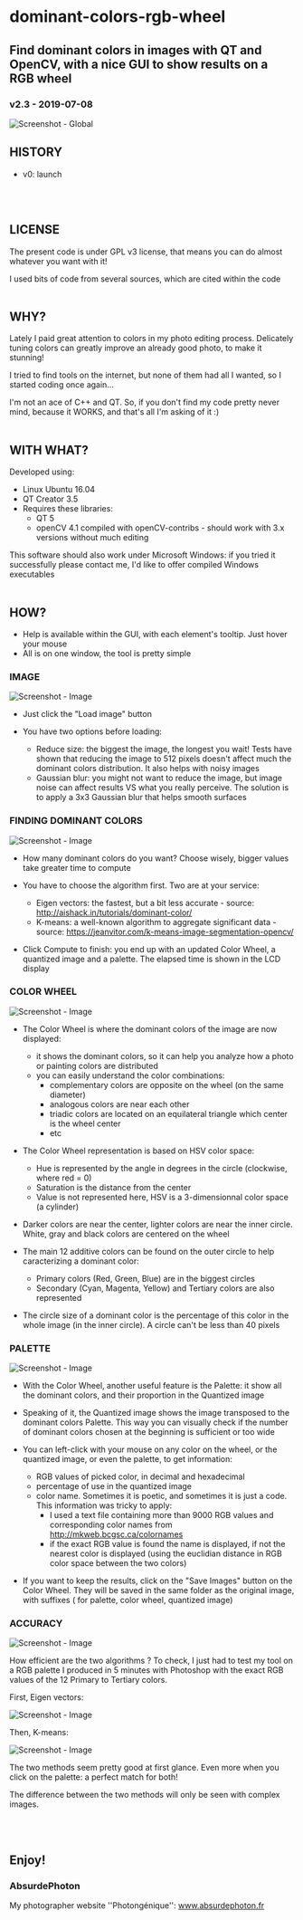 # dominant-colors-rgb-wheel
## Find dominant colors in images with QT and OpenCV, with a nice GUI to show results on a RGB wheel
### v2.3 - 2019-07-08

![Screenshot - Global](screenshots/screenshot-gui.jpg?raw=true)
<br/>

## HISTORY

* v0: launch
<br/>
<br/>

## LICENSE

The present code is under GPL v3 license, that means you can do almost whatever you want with it!

I used bits of code from several sources, which are cited within the code
<br/>
<br/>

## WHY?

Lately I paid great attention to colors in my photo editing process. Delicately tuning colors can greatly improve an already good photo, to make it stunning!

I tried to find tools on the internet, but none of them had all I wanted, so I started coding once again...

I'm not an ace of C++ and QT. So, if you don't find my code pretty never mind, because it WORKS, and that's all I'm asking of it :)
<br/>
<br/>

## WITH WHAT?

Developed using:
* Linux Ubuntu	16.04
* QT Creator 3.5
* Requires these libraries:
  * QT 5
  * openCV 4.1 compiled with openCV-contribs - should work with 3.x versions without much editing

This software should also work under Microsoft Windows: if you tried it successfully please contact me, I'd like to offer compiled Windows executables
<br/>
<br/>

## HOW?

* Help is available within the GUI, with each element's tooltip. Just hover your mouse
* All is on one window, the tool is pretty simple

### IMAGE

![Screenshot - Image](screenshots/screenshot-image.jpg?raw=true)

* Just click the "Load image" button

* You have two options before loading:
	* Reduce size: the biggest the image, the longest you wait! Tests have shown that reducing the image to 512 pixels doesn't affect much the dominant colors distribution. It also helps with noisy images
	* Gaussian blur: you might not want to reduce the image, but image noise can affect results VS what you really perceive. The solution is to apply a 3x3 Gaussian blur that helps smooth surfaces

### FINDING DOMINANT COLORS

![Screenshot - Image](screenshots/screenshot-compute.jpg?raw=true)

* How many dominant colors do you want? Choose wisely, bigger values take greater time to compute

* You have to choose the algorithm first. Two are at your service:
	* Eigen vectors: the fastest, but a bit less accurate - source: http://aishack.in/tutorials/dominant-color/
	* K-means: a well-known algorithm to aggregate significant data  - source: https://jeanvitor.com/k-means-image-segmentation-opencv/

* Click Compute to finish: you end up with an updated Color Wheel, a quantized image and a palette. The elapsed time is shown in the LCD display

### COLOR WHEEL

![Screenshot - Image](screenshots/screenshot-color-wheel.jpg?raw=true)

* The Color Wheel is where the dominant colors of the image are now displayed:
	* it shows the dominant colors, so it can help you analyze how a photo or painting colors are distributed
	* you can easily understand the color combinations:
		* complementary colors are opposite on the wheel (on the same diameter)
		* analogous colors are near each other
		* triadic colors are located on an equilateral triangle which center is the wheel center
		* etc

* The Color Wheel representation is based on HSV color space:
	* Hue is represented by the angle in degrees in the circle (clockwise, where red = 0)
	* Saturation is the distance from the center
	* Value is not represented here, HSV is a 3-dimensionnal color space (a cylinder)

* Darker colors are near the center, lighter colors are near the inner circle. White, gray and black colors are centered on the wheel

* The main 12 additive colors can be found on the outer circle to help caracterizing a dominant color:
	* Primary colors (Red, Green, Blue) are in the biggest circles
	* Secondary (Cyan, Magenta, Yellow) and Tertiary colors are also represented

* The circle size of a dominant color is the percentage of this color in the whole image (in the inner circle). A circle can't be less than 40 pixels

### PALETTE

![Screenshot - Image](screenshots/screenshot-palette.jpg?raw=true)

* With the Color Wheel, another useful feature is the Palette: it show all the dominant colors, and their proportion in the Quantized image

* Speaking of it, the Quantized image shows the image transposed to the dominant colors Palette. This way you can visually check if the number of dominant colors chosen at the beginning is sufficient or too wide

* You can left-click with your mouse on any color on the wheel, or the quantized image, or even the palette, to get information:
	* RGB values of picked color, in decimal and hexadecimal
	* percentage of use in the quantized image
	* color name. Sometimes it is poetic, and sometimes it is just a code. This information was tricky to apply:
		* I used a text file containing more than 9000 RGB values and corresponding color names from http://mkweb.bcgsc.ca/colornames
		* if the exact RGB value is found the name is displayed, if not the nearest color is displayed (using the euclidian distance in RGB color space between the two colors)

* If you want to keep the results, click on the "Save Images" button on the Color Wheel. They will be saved in the same folder as the original image, with suffixes ( for palette, color wheel, quantized image)


### ACCURACY

![Screenshot - Image](screenshots/palette.png?raw=true)

How efficient are the two algorithms ? To check, I just had to test my tool on a RGB palette I produced in 5 minutes with Photoshop with the exact RGB values of the 12 Primary to Tertiary colors.

First, Eigen vectors:

![Screenshot - Image](screenshots/screenshot-accuracy-eigen.jpg?raw=true)

Then, K-means:

![Screenshot - Image](screenshots/screenshot-accuracy-k-means.jpg?raw=true)

The two methods seem pretty good at first glance. Even more when you click on the palette: a perfect match for both!

The difference between the two methods will only be seen with complex images.

<br/>
<br/>

## Enjoy!

### AbsurdePhoton
My photographer website ''Photongénique'': www.absurdephoton.fr
